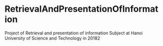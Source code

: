 # RetrievalAndPresentationOfInformation
Project of Retrieval and presentation of information Subject at Hanoi University of Science and Technology in 20182
